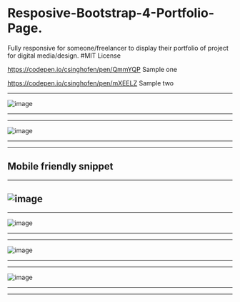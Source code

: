 # Resposive-Bootstrap-4-Portfolio-Page. 
Fully responsive for someone/freelancer to display their portfolio of project for digital media/design. 
#MIT License

https://codepen.io/csinghofen/pen/QmmYQP Sample one

https://codepen.io/csinghofen/pen/mXEELZ Sample two



---


![image](https://user-images.githubusercontent.com/23155302/39641930-fadf5634-4f9d-11e8-8d98-fb4f3819eb41.png)

---
---

![image](https://user-images.githubusercontent.com/23155302/39641965-1607a902-4f9e-11e8-94ed-24d1a72c5517.png)

---
---

Mobile friendly snippet
---
---

![image](https://user-images.githubusercontent.com/23155302/39642190-d943b8f2-4f9e-11e8-9b11-8f837e787f2e.png)
---
---

![image](https://user-images.githubusercontent.com/23155302/39642039-45dcd314-4f9e-11e8-8dab-0872b206bbf5.png)

---
---
![image](https://user-images.githubusercontent.com/23155302/39642080-6e10dbe6-4f9e-11e8-99e2-b395fb440c2c.png)

---
---
![image](https://user-images.githubusercontent.com/23155302/39642121-948db3c0-4f9e-11e8-99ab-b96544f138fd.png)

---
---



